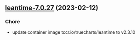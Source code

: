 

## [leantime-7.0.27](https://github.com/truecharts/charts/compare/leantime-7.0.26...leantime-7.0.27) (2023-02-12)

### Chore

- update container image tccr.io/truecharts/leantime to v2.3.10
  
  